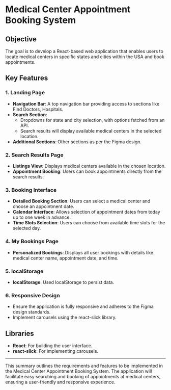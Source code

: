 # Medical Center Appointment Booking System

## Objective

The goal is to develop a React-based web application that enables users to locate medical centers in specific states and cities within the USA and book appointments.

## Key Features

### 1. Landing Page

- **Navigation Bar**: A top navigation bar providing access to sections like Find Doctors, Hospitals.
- **Search Section**:
  - Dropdowns for state and city selection, with options fetched from an API.
  - Search results will display available medical centers in the selected location.
- **Additional Sections**: Other sections as per the Figma design.

### 2. Search Results Page

- **Listings View**: Displays medical centers available in the chosen location.
- **Appointment Booking**: Users can book appointments directly from the search results.

### 3. Booking Interface

- **Detailed Booking Section**: Users can select a medical center and choose an appointment date.
- **Calendar Interface**: Allows selection of appointment dates from today up to one week in advance.
- **Time Slots Selection**: Users can choose from available time slots for the selected day.

### 4. My Bookings Page

- **Personalized Bookings**: Displays all user bookings with details like medical center name, appointment date, and time.

### 5. localStorage

- **localStorage**: Used localStorage to persist data.

### 6. Responsive Design

- Ensure the application is fully responsive and adheres to the Figma design standards.
- Implement carousels using the react-slick library.

## Libraries

- **React**: For building the user interface.
- **react-slick**: For implementing carousels.

---

This summary outlines the requirements and features to be implemented in the Medical Center Appointment Booking System. The application will facilitate easy searching and booking of appointments at medical centers, ensuring a user-friendly and responsive experience.
